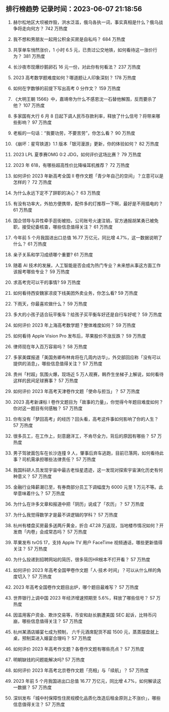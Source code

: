 
## 排行榜趋势 记录时间：2023-06-07 21:18:56
  
  1. 赫尔松地区大坝被炸毁，洪水泛滥，俄乌各执一词，事实真相是什么？俄乌战争将走向何方？ 742 万热度
    
  2. 我不想和男朋友一起用公积金买房是自私吗？ 684 万热度
    
  3. 共享单车悄然涨价，1 小时 6.5 元，已贵过公交地铁，如何看待这一涨价行为？ 381 万热度
    
  4. 长沙夜市现爆炒鹅卵石 16 元一份，对此你有何看法？ 237 万热度
    
  5. 2023 高考数学题难度如何？哪道题让人印象深刻？ 178 万热度
    
  6. 如何在字数够的前提下写出高考 0 分作文？ 159 万热度
    
  7. 《大明王朝 1566》中，嘉靖帝为什么不感恩沈一石替他解围，反而要杀了他？ 107 万热度
    
  8. 多家国有大行 6 月 8 日起下调人民币存款利率，释放了什么信号？将带来哪些影响？ 97 万热度
    
  9. 老板的一句话：“我要功劳，不要苦劳”，你怎么看？ 90 万热度
    
  10. 《崩坏：星穹铁道》1.1 版本「银河漫游」更新，你的体验如何？ 82 万热度
    
  11. 2023 LPL 夏季赛OMG 0:2 JDG，如何评价这场比赛？ 79 万热度
    
  12. 2023 年 618，有哪些超高性价比降噪耳机推荐？ 72 万热度
    
  13. 如何评价 2023 年新高考全国 Ⅱ 卷作文题「青少年自己的空间」？立意可以是怎样的？ 72 万热度
    
  14. 为什么永远下定不了辞职的决心？ 63 万热度
    
  15. 有没有功率大，外拍方便携带，配件多的灯推荐一下啊，最好是不用插电的？ 61 万热度
    
  16. 国企领导与异性牵手逛街被拍，公司账号火速注销，官方通报胡某勇已被免职，接受纪委核查，哪些信息值得关注？ 61 万热度
    
  17. 今年前 5 个月我国进出口总值 16.77 万亿元，同比增 4.7%，这一数据说明了什么？ 61 万热度
    
  18. 亲子关系和学习成绩哪个重要? 61 万热度
    
  19. 随着 AI 技术的发展，人工智能是否会成为热门专业？未来想从事这方面工作该报考哪些专业？ 59 万热度
    
  20. 求高考完可以干的事情? 59 万热度
    
  21. 如何看待西安魏家凉皮下线美团外卖业务，你怎么看? 59 万热度
    
  22. 下雨天，你最喜欢做什么？ 59 万热度
    
  23. 多大的小孩子适合玩平衡车？给孩子买平衡车好还是自行车好呢？ 59 万热度
    
  24. 如何评价 2023 年上海高考数学题？整体难度如何？ 59 万热度
    
  25. 如何看待 Apple Vision Pro 发布后，苹果股价不涨反跌？ 59 万热度
    
  26. 律师现在年入百万容易吗？ 58 万热度
    
  27. 多家美媒报道「美国务卿布林肯将在几周内访华」，外交部回应称「没有可以提供的消息」，哪些信息值得关注？ 57 万热度
    
  28. 贵州「村超」氛围火爆，现场近 5 万人观赛，韩乔生坐梯子上解说，如何看待这样的民间足球赛事？ 57 万热度
    
  29. 如何评价 2023 年高考天津卷作文题「使命与担当」？ 57 万热度
    
  30. 2023 高考新课标 I 卷作文题目为「故事的力量」，你觉得今年题目难度如何？你对这一题目有何感触？ 57 万热度
    
  31. 你有没有「梦回高考」的经历？回头看，高考这件事如何影响了你的人生？ 57 万热度
    
  32. 很多员工，在工作上，刻意磨洋工，不肯尽全力，背后的原因有哪些？ 57 万热度
    
  33. 男子驾驶面包车在长沙连撞 9 人，肇事后弃车逃跑，目前已落网，如何看待此事？司机需承担哪些法律责任？ 57 万热度
    
  34. 我国科研人员发现宇宙中最古老恒星遗迹，这一发现对探索宇宙演化历史有何种意义？ 57 万热度
    
  35. 金融行业降薪潮已至，有券商部分员工下调幅度为 6000 元至 1 万元不等。此举意味着什么？ 57 万热度
    
  36. 为什么在许多文章和报道中把「阴历」说成了「农历」？ 57 万热度
    
  37. 为什么我觉得数学才是最不讲逻辑的学科？ 57 万热度
    
  38. 杭州有楼盘买房最多送两斤黄金，折合 47.28 万返现，当地楼市情况如何？开发商「内卷」会成常态吗？ 57 万热度
    
  39. 苹果发布 tvOS 17，支持 Apple TV 用户 FaceTime 视频通话，哪些更新值得关注？ 57 万热度
    
  40. 为什么投递到招聘网站的简历，很多简历HR根本不打开看？ 57 万热度
    
  41. 如何评价 2023 年高考全国甲卷作文题「人·技术·时间」？可以从什么样的角度切入？ 57 万热度
    
  42. 2023 年高考全国卷作文题目出炉，哪个题目最难写？ 57 万热度
    
  43. 世界银行上调中国 2023 年经济增速预期至 5.6%，释放了哪些信号？ 57 万热度
    
  44. 因滥用客户资金、欺诈交易等，币安和赵长鹏遭美国 SEC 起诉，比特币闪崩，哪些信息值得关注？ 57 万热度
    
  45. 杭州某酒店婚宴七成为预制， 六千元酒席配货不超 1500 元，蒸蒸摆盘就上桌，预制菜进入婚宴合理吗？ 57 万热度
    
  46. 如何评价 2023 年高考作文题？各卷作文题有哪些亮点？ 57 万热度
    
  47. 明朝缺钱的问题能解决吗? 57 万热度
    
  48. 如何评价 2023 年高考北京卷作文题「亮相」与「续航」？ 57 万热度
    
  49. 2023 年前 5 个月我国进出口总值 16.77 万亿元，同比增 4.7%，如何解读这一数据？ 57 万热度
    
  50. 深圳发布「城中村保障性住房规模化品质化改造后租金原则上不涨价」，哪些信息值得关注？ 57 万热度
    